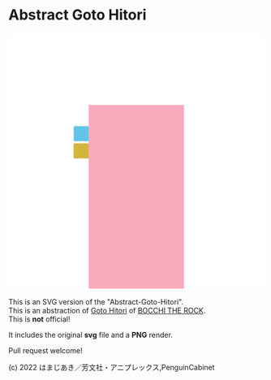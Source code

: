 # Abstract Goto Hitori

![Abstract-Goto-Hitori](/Abstract-Goto-Hitori.png)     

This is an SVG version of the "Abstract-Goto-Hitori".     
This is an abstraction of [Goto Hitori](https://bocchi.rocks/character/hitori.html) of [BOCCHI THE ROCK](https://bocchi.rocks).    
This is **not** official!

It includes the original **svg** file and a **PNG** render.     

Pull request welcome!    

(c) 2022 はまじあき／芳文社・アニプレックス,PenguinCabinet
